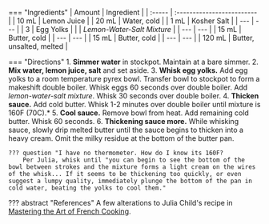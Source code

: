 === "Ingredients"
    | Amount | Ingredient                 |
    | :----- | :------------------------- |
    | 10 mL  | Lemon Juice                |
    | 20 mL  | Water, cold                |
    | 1 mL   | Kosher Salt                |
    | ---    | ---                        |
    | 3      | Egg Yolks                  |
    |        | *Lemon-Water-Salt Mixture* |
    | ---    | ---                        |
    | 15 mL  | Butter, cold               |
    | ---    | ---                        |
    | 15 mL  | Butter, cold               |
    | ---    | ---                        |
    | 120 mL | Butter, unsalted, melted   |

=== "Directions"
    1. **Simmer water** in stockpot. Maintain at a bare simmer.
    2. **Mix water, lemon juice, salt** and set aside.
    3. **Whisk egg yolks.** Add egg yolks to a room temperature pyrex bowl. Transfer bowl to stockpot to form a makeshift double boiler. Whisk eggs 60 seconds over double boiler. Add *lemon-water-salt mixture*. Whisk 30 seconds over double boiler.
    4. **Thicken sauce.** Add cold butter. Whisk 1-2 minutes over double boiler until mixture is 160F (70C).*
    5. **Cool sauce.** Remove bowl from heat. Add remaining cold butter. Whisk 60 seconds.
    6. **Thickening sauce more.** While whisking sauce, slowly drip melted butter until the sauce begins to thicken into a heavy cream. Omit the milky residue at the bottom of the butter pan.

    ??? question "I have no thermometer. How do I know its 160F?
        Per Julia, whisk until "you can begin to see the bottom of the bowl between strokes and the mixture forms a light cream on the wires of the whisk... If it seems to be thickening too quickly, or even suggest a lumpy quality, immediately plunge the bottom of the pan in cold water, beating the yolks to cool them."


??? abstract "References"
    A few alterations to Julia Child's recipe in [Mastering the Art of French Cooking](https://www.amazon.com/Mastering-Art-French-Cooking-Vol/dp/0375413405).
